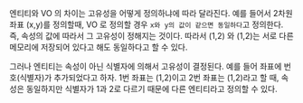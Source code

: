 엔티티와 VO 의 차이는 고유성을 어떻게 정의하냐에 따라 달라진다.
예를 들어서 2차원 좌표 (x,y)를 정의할때, VO 로 정의할 경우 `x와 y의 값이 같으면 동일하다`고 정의한다. 즉, 속성의 값에 따라서 그 고유성이 정해지는 것이다. 따라서 (1,2) 와 (1,2)는 서로 다른 메모리에 저장되어 있다고 해도 동일하다고 할 수 있다.

그러나 엔티티는 속성이 아닌 식별자에 의해서 고유성이 결정된다. 예를 들어 좌표에 번호(식별자)가 추가되었다고 하자. 1번 좌표는 (1,2)이고 2번 좌표는 (1,2)라고 할 때, 속성은 동일하지만 식별자가 1과 2로 다르기 때문에 다른 엔티티라고 정의할 수 있다.